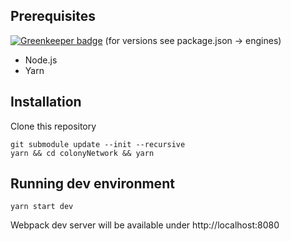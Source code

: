 ## Prerequisites

[![Greenkeeper badge](https://badges.greenkeeper.io/JoinColony/colonyDapp.svg?token=ab5cc1c9b3fffa7f098e11807727fd68e5811838df8b7240c9dbd1c54f424c48&ts=1510794087610)](https://greenkeeper.io/)
(for versions see package.json -> engines)
* Node.js
* Yarn

## Installation
Clone this repository

```
git submodule update --init --recursive
yarn && cd colonyNetwork && yarn
```

## Running dev environment

```
yarn start dev
```

Webpack dev server will be available under http://localhost:8080
